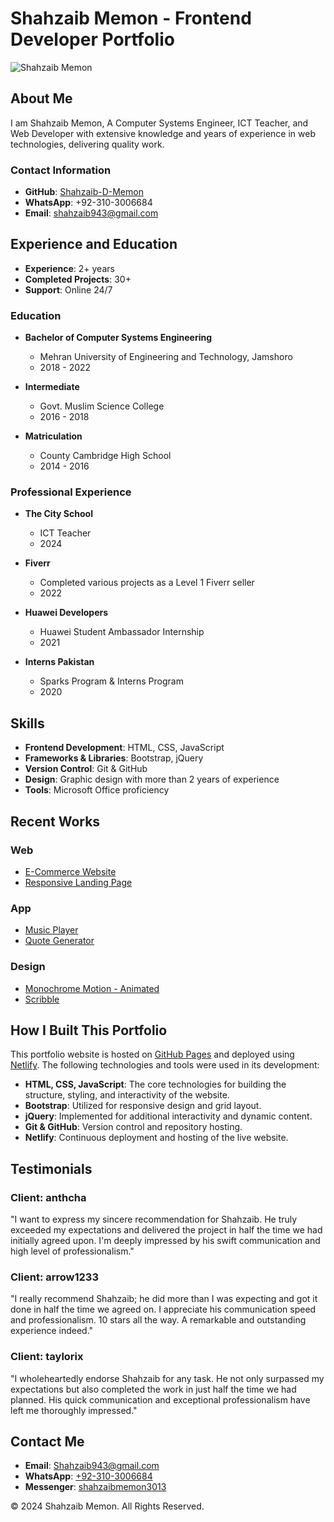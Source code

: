 # Shahzaib Memon - Frontend Developer Portfolio

![Shahzaib Memon](https://shahzaib-d-memon.github.io/Shahzaib-Portfolio.github.io/assets/img/about-img2.png)

## About Me

I am Shahzaib Memon, A Computer Systems Engineer, ICT Teacher, and Web Developer with extensive knowledge and years of experience in web technologies, delivering quality work.

### Contact Information
- **GitHub**: [Shahzaib-D-Memon](https://github.com/Shahzaib-D-Memon)
- **WhatsApp**: +92-310-3006684
- **Email**: shahzaib943@gmail.com

## Experience and Education

- **Experience**: 2+ years
- **Completed Projects**: 30+
- **Support**: Online 24/7

### Education

- **Bachelor of Computer Systems Engineering**
  - Mehran University of Engineering and Technology, Jamshoro
  - 2018 - 2022

- **Intermediate**
  - Govt. Muslim Science College
  - 2016 - 2018

- **Matriculation**
  - County Cambridge High School
  - 2014 - 2016

### Professional Experience

- **The City School**
  - ICT Teacher
  - 2024

- **Fiverr**
  - Completed various projects as a Level 1 Fiverr seller
  - 2022

- **Huawei Developers**
  - Huawei Student Ambassador Internship
  - 2021

- **Interns Pakistan**
  - Sparks Program & Interns Program
  - 2020

## Skills

- **Frontend Development**: HTML, CSS, JavaScript
- **Frameworks & Libraries**: Bootstrap, jQuery
- **Version Control**: Git & GitHub
- **Design**: Graphic design with more than 2 years of experience
- **Tools**: Microsoft Office proficiency

## Recent Works

### Web

- [E-Commerce Website](https://shahzaib-memon.netlify.app/ecommerce-demo)
- [Responsive Landing Page](https://shahzaib-memon.netlify.app/landing-page-demo)

### App

- [Music Player](https://shahzaib-memon.netlify.app/music-player-demo)
- [Quote Generator](https://shahzaib-memon.netlify.app/quote-generator-demo)

### Design

- [Monochrome Motion - Animated](https://shahzaib-memon.netlify.app/monochrome-motion-demo)
- [Scribble](https://shahzaib-memon.netlify.app/scribble-demo)

## How I Built This Portfolio

This portfolio website is hosted on [GitHub Pages](https://shahzaib-d-memon.github.io/Shahzaib-Portfolio.github.io/) and deployed using [Netlify](https://shahzaib-memon.netlify.app/). The following technologies and tools were used in its development:

- **HTML, CSS, JavaScript**: The core technologies for building the structure, styling, and interactivity of the website.
- **Bootstrap**: Utilized for responsive design and grid layout.
- **jQuery**: Implemented for additional interactivity and dynamic content.
- **Git & GitHub**: Version control and repository hosting.
- **Netlify**: Continuous deployment and hosting of the live website.

## Testimonials

### Client: anthcha

"I want to express my sincere recommendation for Shahzaib. He truly exceeded my expectations and delivered the project in half the time we had initially agreed upon. I'm deeply impressed by his swift communication and high level of professionalism."

### Client: arrow1233

"I really recommend Shahzaib; he did more than I was expecting and got it done in half the time we agreed on. I appreciate his communication speed and professionalism. 10 stars all the way. A remarkable and outstanding experience indeed."

### Client: taylorix

"I wholeheartedly endorse Shahzaib for any task. He not only surpassed my expectations but also completed the work in just half the time we had planned. His quick communication and exceptional professionalism have left me thoroughly impressed."

## Contact Me

- **Email**: [Shahzaib943@gmail.com](mailto:shahzaib943@gmail.com)
- **WhatsApp**: [+92-310-3006684](https://wa.me/923103006684)
- **Messenger**: [shahzaibmemon3013](https://m.me/shahzaibmemon3013)

© 2024 Shahzaib Memon. All Rights Reserved.
